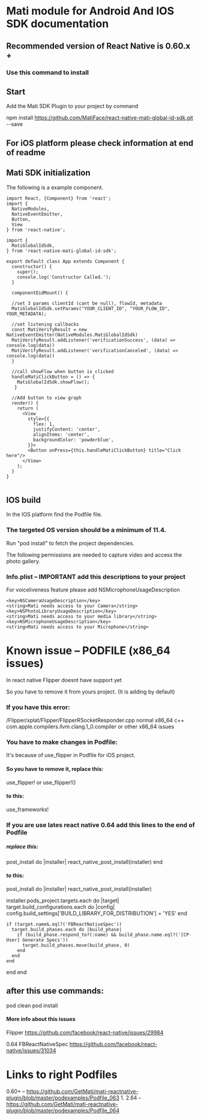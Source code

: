 # Mati module for Android And IOS SDK documentation

## Recommended version of React Native is 0.60.x +

### Use this command to install


## Start
Add the Mati SDK Plugin to your project by command

npm install https://github.com/MatiFace/react-native-mati-global-id-sdk.git --save

## For iOS platform please check information at end of readme

## Mati SDK initialization

The following is a example component.

```
import React, {Component} from 'react';
import {
  NativeModules,
  NativeEventEmitter,
  Button,
  View
} from 'react-native';

import {
  MatiGlobalIdSdk,
} from 'react-native-mati-global-id-sdk';

export default class App extends Component {
  constructor() {
    super();
    console.log('Constructor Called.');	
  }

  componentDidMount() {

  //set 3 params clientId (cant be null), flowId, metadata
  MatiGlobalIdSdk.setParams("YOUR_CLIENT_ID", "YOUR_FLOW_ID", YOUR_METADATA);

  //set listening callbacks
  const MatiVerifyResult = new NativeEventEmitter(NativeModules.MatiGlobalIdSdk)
  MatiVerifyResult.addListener('verificationSuccess', (data) => console.log(data))
  MatiVerifyResult.addListener('verificationCanceled', (data) => console.log(data))
  }

  //call showFlow when button is clicked
  handleMatiClickButton = () => {
    MatiGlobalIdSdk.showFlow();
   }

  //Add button to view graph
  render() {
    return (
      <View
        style={{
          flex: 1,
          justifyContent: 'center',
          alignItems: 'center',
          backgroundColor: 'powderblue',
        }}>
        <Button onPress={this.handleMatiClickButton} title="Click here"/>
      </View>
    );
  }
}


```

## IOS build

In the IOS platform find the Podfile file. 

### The targeted OS version should be a minimum of 11.4.
Run "pod install" to fetch the project dependencies.

The following permissions are needed to capture video and access the photo gallery.

### Info.plist – IMPORTANT add this descriptions to your project

For voiceliveness feature please add NSMicrophoneUsageDescription

```
<key>NSCameraUsageDescription</key>
<string>Mati needs access to your Camera</string>
<key>NSPhotoLibraryUsageDescription</key>
<string>Mati needs access to your media library</string>
<key>NSMicrophoneUsageDescription</key>
<string>Mati needs access to your Microphone</string>
```

# Known issue – PODFILE (x86_64 issues)
In react native Flipper doesnt have support yet

So you have to remove it from yours project. (It is adding by default)

### If you have this error:
/Flipper/xplat/Flipper/FlipperRSocketResponder.cpp normal x86_64 c++ com.apple.compilers.llvm.clang.1_0.compiler or other x86_64 issues

### You have to make changes in Podfile:
It's because of use_flipper in Podfile for iOS project.

#### So you have to remove it, replace this:

use_flipper! or  use_flipper!()

#### to this:

use_frameworks!

### If you are use lates react native 0.64 add this lines to the end of Podfile

##### replace this:
  post_install do |installer|
    react_native_post_install(installer)
  end
  
#### to this:

post_install do |installer|
  react_native_post_install(installer)
  
  installer.pods_project.targets.each do |target|
    target.build_configurations.each do |config|
      config.build_settings['BUILD_LIBRARY_FOR_DISTRIBUTION'] = 'YES'
    end
    
    if (target.name&.eql?('FBReactNativeSpec'))
      target.build_phases.each do |build_phase|
        if (build_phase.respond_to?(:name) && build_phase.name.eql?('[CP-User] Generate Specs'))
          target.build_phases.move(build_phase, 0)
        end
      end
    end
  end
end

## after this use commands:
pod clean 
pod install

#### More info about this issues 
Flipper https://github.com/facebook/react-native/issues/29984 

0.64 FBReactNativeSpec https://github.com/facebook/react-native/issues/31034

# Links to right Podfiles
0.60+ – https://github.com/GetMati/mati-reactnative-plugin/blob/master/podexamples/Podfile_063
1.
2.64 – https://github.com/GetMati/mati-reactnative-plugin/blob/master/podexamples/Podfile_064
